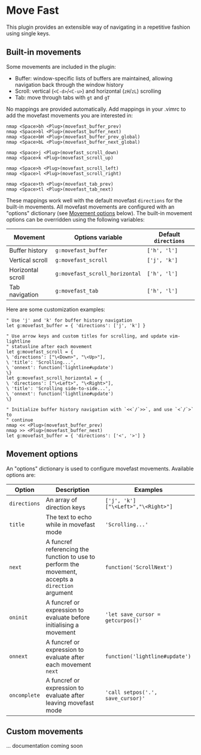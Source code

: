 # Move Fast

This plugin provides an extensible way of navigating in a repetitive fashion using single keys.

## Built-in movements

Some movements are included in the plugin:

- Buffer: window-specific lists of buffers are maintained, allowing navigation back through the window history
- Scroll: vertical (`<C-d>`/`<C-u>`) and horizontal (`zH`/`zL`) scrolling
- Tab: move through tabs with `gt` and `gT`

No mappings are provided automatically.
Add mappings in your .vimrc to add the movefast movements you are interested in:

```vim
nmap <Space>bh <Plug>(movefast_buffer_prev)
nmap <Space>bl <Plug>(movefast_buffer_next)
nmap <Space>bH <Plug>(movefast_buffer_prev_global)
nmap <Space>bL <Plug>(movefast_buffer_next_global)

nmap <Space>j <Plug>(movefast_scroll_down)
nmap <Space>k <Plug>(movefast_scroll_up)

nmap <Space>h <Plug>(movefast_scroll_left)
nmap <Space>l <Plug>(movefast_scroll_right)

nmap <Space>th <Plug>(movefast_tab_prev)
nmap <Space>tl <Plug>(movefast_tab_next)
```

These mappings work well with the default movefast `directions` for the built-in movements.
All movefast movements are configured with an "options" dictionary (see [Movement options](#movement-options) below).
The built-in movement options can be overridden using the following variables:

| Movement          | Options variable               | Default `directions` |
|-------------------|--------------------------------|----------------------|
| Buffer history    | `g:movefast_buffer`            | `['h', 'l']`         |
| Vertical scroll   | `g:movefast_scroll`            | `['j', 'k']`         |
| Horizontal scroll | `g:movefast_scroll_horizontal` | `['h', 'l']`         |
| Tab navigation    | `g:movefast_tab`               | `['h', 'l']`         |

Here are some customization examples:

```vim
" Use 'j' and 'k' for buffer history navigation
let g:movefast_buffer = { 'directions': ['j', 'k'] }

" Use arrow keys and custom titles for scrolling, and update vim-lightline
" statusline after each movement
let g:movefast_scroll = {
\ 'directions': ["\<Down>", "\<Up>"],
\ 'title': 'Scrolling...',
\ 'onnext': function('lightline#update')
\}
let g:movefast_scroll_horizontal = {
\ 'directions': ["\<Left>", "\<Right>"],
\ 'title': 'Scrolling side-to-side...',
\ 'onnext': function('lightline#update')
\}

" Initialize buffer history navigation with `<<`/`>>`, and use `<`/`>` to
" continue
nmap << <Plug>(movefast_buffer_prev)
nmap >> <Plug>(movefast_buffer_next)
let g:movefast_buffer = { 'directions': ['<', '>'] }
```

## Movement options

An "options" dictionary is used to configure movefast movements.
Available options are:

| Option | Description | Examples |
|-|-|-|
| `directions` | An array of direction keys | `['j', 'k']` <br> `["\<Left>","\<Right>"]` |
| `title` | The text to echo while in movefast mode | `'Scrolling...'` |
| `next` | A funcref referencing the function to use to perform the movement, accepts a `direction` argument | `function('ScrollNext')` |
| `oninit` | A funcref or expression to evaluate before initialising a movement | `'let save_cursor = getcurpos()'` |
| `onnext` | A funcref or expression to evaluate after each movement `next` | `function('lightline#update')` |
| `oncomplete` | A funcref or expression to evaluate after leaving movefast mode | `'call setpos('.', save_cursor)'` |

## Custom movements

... documentation coming soon
